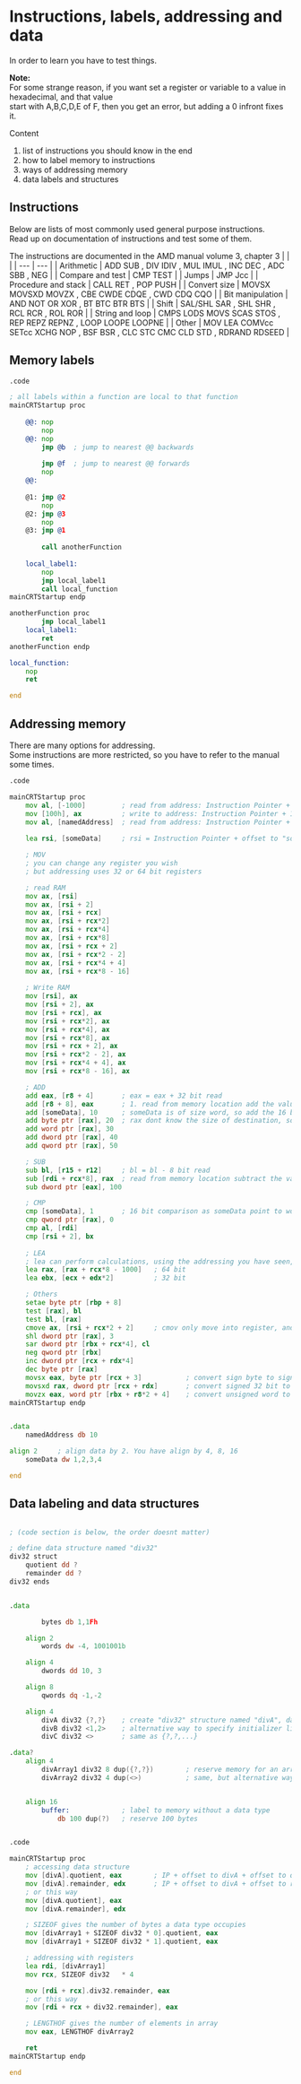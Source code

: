 # Instructions, labels, addressing and data
In order to learn you have to test things. <br>

**Note:** <br>
For some strange reason, if you want set a register or variable to a value in hexadecimal, and that value <br>
start with A,B,C,D,E of F, then you get an error, but adding a 0 infront fixes it.

Content
1. list of instructions you should know in the end
2. how to label memory to instructions
3. ways of addressing memory
4. data labels and structures

## Instructions
Below are lists of most commonly used general purpose instructions. <br>
Read up on documentation of instructions and test some of them.

The instructions are documented in the AMD manual volume 3, chapter 3
| | |
| --- | --- |
| Arithmetic | ADD SUB , DIV IDIV , MUL IMUL , INC DEC , ADC SBB , NEG |
| Compare and test | CMP TEST |
| Jumps | JMP Jcc |
| Procedure and stack | CALL RET , POP PUSH |
| Convert size | MOVSX MOVSXD MOVZX , CBE CWDE CDQE , CWD CDQ CQO |
| Bit manipulation | AND NOT OR XOR , BT BTC BTR BTS |
| Shift	| SAL/SHL SAR , SHL SHR , RCL RCR , ROL ROR |
| String and loop | CMPS LODS MOVS SCAS STOS , REP REPZ REPNZ , LOOP LOOPE LOOPNE |
| Other	| MOV  LEA  COMVcc  SETcc  XCHG  NOP , BSF  BSR , CLC  STC  CMC  CLD  STD , RDRAND  RDSEED |

## Memory labels
```asm
.code

; all labels within a function are local to that function
mainCRTStartup proc
	
	@@:	nop
		nop
	@@: nop
		jmp @b	; jump to nearest @@ backwards
	
		jmp @f	; jump to nearest @@ forwards
		nop
	@@:
	
	@1: jmp @2
		nop
	@2: jmp @3
		nop
	@3: jmp @1
	
		call anotherFunction
	
	local_label1:
		nop
		jmp local_label1
		call local_function
mainCRTStartup endp

anotherFunction proc
		jmp local_label1
	local_label1:
		ret
anotherFunction endp

local_function:
	nop
	ret

end
```

## Addressing memory
There are many options for addressing. <br>
Some instructions are more restricted, so you have to refer to the manual some times.
```asm
.code

mainCRTStartup proc
	mov al, [-1000]			; read from address: Instruction Pointer + -1000
	mov [100h], ax			; write to address: Instruction Pointer + 100h
	mov al, [namedAddress]	; read from address: Instruction Pointer + offset to "namedAddress"
	
	lea rsi, [someData]		; rsi = Instruction Pointer + offset to "someData"

	; MOV
	; you can change any register you wish
	; but addressing uses 32 or 64 bit registers

	; read RAM
	mov ax, [rsi]
	mov ax, [rsi + 2]
	mov ax, [rsi + rcx]
	mov ax, [rsi + rcx*2]
	mov ax, [rsi + rcx*4]
	mov ax, [rsi + rcx*8]
	mov ax, [rsi + rcx + 2]
	mov ax, [rsi + rcx*2 - 2]
	mov ax, [rsi + rcx*4 + 4]
	mov ax, [rsi + rcx*8 - 16]
	
	; Write RAM
	mov [rsi], ax
	mov [rsi + 2], ax
	mov [rsi + rcx], ax
	mov [rsi + rcx*2], ax
	mov [rsi + rcx*4], ax
	mov [rsi + rcx*8], ax
	mov [rsi + rcx + 2], ax
	mov [rsi + rcx*2 - 2], ax
	mov [rsi + rcx*4 + 4], ax
	mov [rsi + rcx*8 - 16], ax

	; ADD
	add eax, [r8 + 4]		; eax = eax + 32 bit read
	add [r8 + 8], eax		; 1. read from memory location add the value with eax, then store it back
	add [someData], 10		; someData is of size word, so add the 16 bit value 10 with
	add byte ptr [rax], 20	; rax dont know the size of destination, so you have to specify it
	add word ptr [rax], 30
	add dword ptr [rax], 40
	add qword ptr [rax], 50

	; SUB
	sub bl, [r15 + r12]		; bl = bl - 8 bit read
	sub [rdi + rcx*8], rax	; read from memory location subtract the value with eax, then store it back
	sub dword ptr [eax], 100

	; CMP
	cmp [someData], 1		; 16 bit comparison as someData point to word sized data
	cmp qword ptr [rax], 0
	cmp al, [rdi]
	cmp [rsi + 2], bx
	
	; LEA
	; lea can perform calculations, using the addressing you have seen, so not only IP + number
	lea rax, [rax + rcx*8 - 1000]	; 64 bit
	lea ebx, [ecx + edx*2]			; 32 bit

	; Others
	setae byte ptr [rbp + 8]
	test [rax], bl
	test bl, [rax]
	cmove ax, [rsi + rcx*2 + 2]		; cmov only move into register, and not 8 bits
	shl dword ptr [rax], 3
	sar dword ptr [rbx + rcx*4], cl
	neg qword ptr [rbx]
	inc dword ptr [rcx + rdx*4]
	dec byte ptr [rax]
	movsx eax, byte ptr [rcx + 3]			; convert sign byte to signed dword (move sign extend)
	movsxd rax, dword ptr [rcx + rdx]		; convert signed 32 bit to 64 bit (move sign extend double)
	movzx eax, word ptr [rbx + r8*2 + 4]	; convert unsigned word to unsigned dword (move zero extend)
mainCRTStartup endp


.data
	namedAddress db 10

align 2		; align data by 2. You have align by 4, 8, 16
	someData dw 1,2,3,4

end
```

## Data labeling and data structures
```asm

; (code section is below, the order doesnt matter)

; define data structure named "div32"
div32 struct
	quotient dd ?
	remainder dd ?
div32 ends


.data

		bytes db 1,1Fh

	align 2
		words dw -4, 1001001b

	align 4
		dwords dd 10, 3

	align 8
		qwords dq -1,-2

	align 4
		divA div32 {?,?}	; create "div32" structure named "divA", data members initialized with ?,?
		divB div32 <1,2>	; alternative way to specify initializer list
		divC div32 <>		; same as {?,?,...}

.data?
	align 4
		divArray1 div32 8 dup({?,?})		; reserve memory for an array of 8 "div32" data structures, beginning address is named "divArray"
		divArray2 div32 4 dup(<>)			; same, but alternative way to initialize structure


	align 16
		buffer:				; label to memory without a data type
			db 100 dup(?)	; reserve 100 bytes


.code

mainCRTStartup proc
	; accessing data structure
	mov [divA].quotient, eax		; IP + offset to divA + offset to quotient (0)
	mov [divA].remainder, edx		; IP + offset to divA + offset to remainder (4)
	; or this way
	mov [divA.quotient], eax
	mov [divA.remainder], edx

	; SIZEOF gives the number of bytes a data type occupies
	mov [divArray1 + SIZEOF div32 * 0].quotient, eax
	mov [divArray1 + SIZEOF div32 * 1].quotient, eax

	; addressing with registers
	lea rdi, [divArray1]
	mov rcx, SIZEOF div32   * 4

	mov [rdi + rcx].div32.remainder, eax
	; or this way
	mov [rdi + rcx + div32.remainder], eax

	; LENGTHOF gives the number of elements in array
	mov eax, LENGTHOF divArray2

	ret
mainCRTStartup endp

end
```
